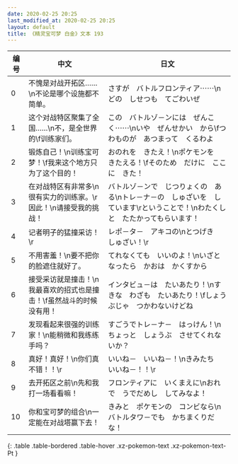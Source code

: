 ```yaml
---
date: 2020-02-25 20:25
last_modified_at: 2020-02-25 20:25
layout: default
title: 《精灵宝可梦 白金》文本 193
---
```

| 编号 | 中文 | 日文 |
| ---- | ---- | ---- |
| 0 | 不愧是对战开拓区……\n不论是哪个设施都不简单。 | さすが　バトルフロンティア⋯⋯\nどの　しせつも　てごわいぜ |
| 1 | 这个对战特区聚集了全国……\n不，是全世界的\f训练家们。 | この　バトルゾ－ンには　ぜんこく⋯⋯\nいや　ぜんせかい　から\fつわものが　あつまって　くるわよ |
| 2 | 锻炼自己！\n训练宝可梦！\f我来这个地方只为了这个目的！ | おのれを　きたえ！\nポケモンを　きたえる！\fそのため　だけに　ここに　きた！ |
| 3 | 在对战特区有非常多\n很有实力的训练家。\r因此！\n请接受我的挑战！ | バトルゾ－ンで　じつりょくの　ある\nトレ－ナ－の　しゅざいを　しています\rということで！\nわたくしと　たたかってもらいます！ |
| 4 | 记者明子的猛撞采访！\r | レポ－タ－　アキコの\nとつげき　しゅざい！\r |
| 5 | 不用害羞！\n要不把你的脸遮住就好了。 | てれなくても　いいのよ！\nいざとなったら　かおは　かくすから |
| 6 | 接受采访就是撞击！\n我最喜欢的招式也是撞击！\f虽然战斗的时候没有用！ | インタビュ－は　たいあたり！\nすきな　わざも　たいあたり！\fしょうぶじゃ　つかわないけどね |
| 7 | 发现看起来很强的训练家！\n能稍微和我练练手吗？ | すごうでトレ－ナ－　はっけん！\nちょっと　しょうぶ　させてくれないか？ |
| 8 | 真好！真好！\n你们真不错！！\r | いいね－　いいね－！\nきみたち　いいね－！！\r |
| 9 | 去开拓区之前\n先和我打一场看看嘛！ | フロンティアに　いくまえに\nおれで　うでだめし　してみなよ！ |
| 10 | 你和宝可梦的组合\n一定能在对战塔赢下去！ | きみと　ポケモンの　コンビなら\nバトルタワ－でも　かちまくりだな！ |
{: .table .table-bordered .table-hover .xz-pokemon-text .xz-pokemon-text-Pt }